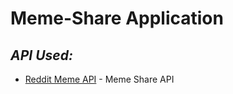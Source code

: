 # Meme-Share Application

## _API Used:_

- [Reddit Meme API](https://meme-api.herokuapp.com/gimme/1) - Meme Share API
